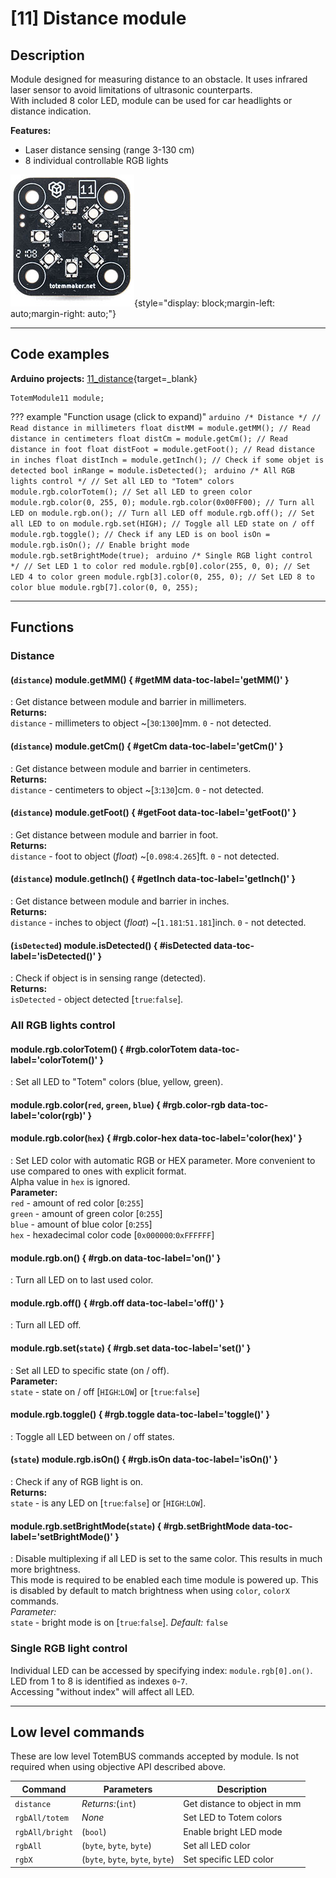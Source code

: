 # [11] Distance module

## Description

Module designed for measuring distance to an obstacle. It uses infrared laser sensor to avoid limitations of ultrasonic counterparts.  
With included 8 color LED, module can be used for car headlights or distance indication.  

**Features:**  

- Laser distance sensing (range 3-130 cm)  
- 8 individual controllable RGB lights  

![Totem Module 11](../assets/images/module_11.jpg){style="display: block;margin-left: auto;margin-right: auto;"}

***

## Code examples

**Arduino projects:** [11_distance](https://github.com/totemmaker/TotemArduinoBoards/tree/master/libraries/TotemBUS/examples/11_distance){target=_blank}

```arduino
TotemModule11 module;
```

??? example "Function usage (click to expand)"
    ```arduino
    /* Distance */
    // Read distance in millimeters
    float distMM = module.getMM();
    // Read distance in centimeters
    float distCm = module.getCm();
    // Read distance in foot
    float distFoot = module.getFoot();
    // Read distance in inches
    float distInch = module.getInch();
    // Check if some objet is detected
    bool inRange = module.isDetected();
    ```
    ```arduino
    /* All RGB lights control */
    // Set all LED to "Totem" colors
    module.rgb.colorTotem();
    // Set all LED to green color
    module.rgb.color(0, 255, 0);
    module.rgb.color(0x00FF00);
    // Turn all LED on
    module.rgb.on();
    // Turn all LED off
    module.rgb.off();
    // Set all LED to on
    module.rgb.set(HIGH);
    // Toggle all LED state on / off
    module.rgb.toggle();
    // Check if any LED is on
    bool isOn = module.rgb.isOn();
    // Enable bright mode
    module.rgb.setBrightMode(true);
    ```
    ```arduino
    /* Single RGB light control */
    // Set LED 1 to color red
    module.rgb[0].color(255, 0, 0);
    // Set LED 4 to color green
    module.rgb[3].color(0, 255, 0);
    // Set LED 8 to color blue
    module.rgb[7].color(0, 0, 255);
    ```

***

## Functions

### Distance

#### (`distance`) module.getMM() { #getMM data-toc-label='getMM()' }
: Get distance between module and barrier in millimeters.  
**Returns:**  
`distance` - millimeters to object ~[`30`:`1300`]mm. `0` - not detected.  

#### (`distance`) module.getCm() { #getCm data-toc-label='getCm()' }
: Get distance between module and barrier in centimeters.  
**Returns:**  
`distance` - centimeters to object ~[`3`:`130`]cm. `0` - not detected.  

#### (`distance`) module.getFoot() { #getFoot data-toc-label='getFoot()' }
: Get distance between module and barrier in foot.  
**Returns:**  
`distance` - foot to object (_float_) ~[`0.098`:`4.265`]ft. `0` - not detected.  

#### (`distance`) module.getInch() { #getInch data-toc-label='getInch()' }
: Get distance between module and barrier in inches.  
**Returns:**  
`distance` - inches to object (_float_) ~[`1.181`:`51.181`]inch. `0` - not detected.  

#### (`isDetected`) module.isDetected() { #isDetected data-toc-label='isDetected()' }
: Check if object is in sensing range (detected).  
**Returns:**  
`isDetected` - object detected [`true`:`false`].  

### All RGB lights control

#### module.rgb.colorTotem() { #rgb.colorTotem data-toc-label='colorTotem()' }
: Set all LED to "Totem" colors (blue, yellow, green).  

#### module.rgb.color(`red`, `green`, `blue`) { #rgb.color-rgb data-toc-label='color(rgb)' }
#### module.rgb.color(`hex`) { #rgb.color-hex data-toc-label='color(hex)' }
: Set LED color with automatic RGB or HEX parameter. More convenient to use compared to ones with explicit format.  
Alpha value in `hex` is ignored.  
**Parameter:**  
`red` - amount of red color [`0`:`255`]  
`green` - amount of green color [`0`:`255`]  
`blue` - amount of blue color [`0`:`255`]  
`hex` - hexadecimal color code [`0x000000`:`0xFFFFFF`]  

#### module.rgb.on() { #rgb.on data-toc-label='on()' }
: Turn all LED on to last used color.  

#### module.rgb.off() { #rgb.off data-toc-label='off()' }
: Turn all LED off.  

#### module.rgb.set(`state`) { #rgb.set data-toc-label='set()' }
: Set all LED to specific state (on / off).  
**Parameter:**  
`state` - state on / off [`HIGH`:`LOW`] or [`true`:`false`]  

#### module.rgb.toggle() { #rgb.toggle data-toc-label='toggle()' }
: Toggle all LED between on / off states.  

#### (`state`) module.rgb.isOn() { #rgb.isOn data-toc-label='isOn()' }
: Check if any of RGB light is on.  
**Returns:**  
`state` - is any LED on [`true`:`false`] or [`HIGH`:`LOW`].  

#### module.rgb.setBrightMode(`state`) { #rgb.setBrightMode data-toc-label='setBrightMode()' }
: Disable multiplexing if all LED is set to the same color. This results in much more brightness.  
This mode is required to be enabled each time module is powered up. This is disabled by default to match brightness when using `color`, `colorX` commands.  
_Parameter:_  
`state` - bright mode is on [`true`:`false`]. _Default:_ `false`  

### Single RGB light control

Individual LED can be accessed by specifying index: `module.rgb[0].on()`.  
LED from 1 to 8 is identified as indexes `0`-`7`.  
Accessing "without index" will affect all LED.

***

## Low level commands

These are low level TotemBUS commands accepted by module. Is not required when using objective API described above.

| Command | Parameters | Description |
| ------- | ---------- | ----------- |
| `distance` | _Returns:_(`int`) | Get distance to object in mm |
| `rgbAll/totem` | _None_ | Set LED to Totem colors |
| `rgbAll/bright` | (`bool`) | Enable bright LED mode |
| `rgbAll` | (`byte`, `byte`, `byte`) | Set all LED color |
| `rgbX` | (`byte`, `byte`, `byte`, `byte`) | Set specific LED color |
